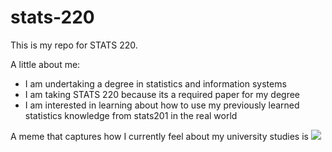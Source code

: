 # stats-220

This is my repo for STATS 220. 

A little about me:

- I am undertaking a degree in statistics and information systems
- I am taking STATS 220 because its a required paper for my degree
- I am interested in learning about how to use my previously learned statistics knowledge from stats201 in the real world

A meme that captures how I currently feel about my university studies is ![](https://c.tenor.com/8druEACXtX8AAAAd/tenor.gif)
